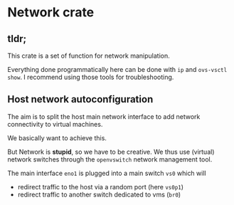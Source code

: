 # Network crate

## tldr;

This crate is a set of function for network manipulation.

Everything done programmatically here can be done with `ip` and `ovs-vsctl show`.
I recommend using those tools for troubleshooting.

## Host network autoconfiguration

The aim is to split the host main network interface to add network connectivity
to virtual machines.

We basically want to achieve this.

<!---
         ┌───────┐
         │ eno1  │
    ┌────┴───┬───┴────┐
    │        │        │
    │        │        │
┌───┴──┐ ┌───┴──┐ ┌───┴──┐
│      │ │      │ │      │
│      │ │      │ │      │
│ host │ │ vm1  │ │ vm2  │
│      │ │      │ │      │
└──────┘ └──────┘ └──────┘

--->

But Network is **stupid**, so we have to be creative.
We thus use (virtual) network switches through the `openvswitch`
network management tool.

The main interface `eno1` is plugged into a main switch `vs0` which will

- redirect traffic to the host via a random port (here `vs0p1`)
- redirect traffic to another switch dedicated to vms (`br0`)

<!---
                                 ┌─────┐
                                 │ eno1│
                                 └──┬──┘
                                    │
                                    │
   ┌───────────────────┐        ┌───┴──┐
   │         br0       ├────────┤  vs0 │
   └───────────────────┘        └──────┘
   │      │     │                   │
   │      │     │                ┌────┐
┌────┐ ┌────┐ ┌────┐             ┌────┐
│    │ │    │ │    │             │    │
│vm1 │ │vm2 │ │vm3 │             │host│
│    │ │    │ │    │             │    │
└────┘ └────┘ └────┘             └────┘

--->
